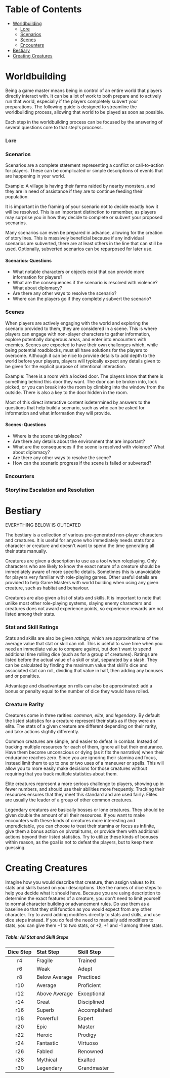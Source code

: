 # Table of Contents

* [Worldbuilding](#worldbuilding)
    * [Lore](#lore)
    * [Scenarios](#scenarios)
    * [Scenes](#scenes)
    * [Encounters](#encounters)
* [Bestiary](#bestiary)
* [Creating Creatures](#creating-creatures)

# Worldbuilding

Being a game master means being in control of an entire world that players directly interact with. It can be a lot of work to both prepare and to actively run that world, especially if the players completely subvert your preparations. The following guide is designed to streamline the worldbuilding process, allowing that world to be played as soon as possible.

Each step in the worldbuilding process can be focused by the answering of several questions core to that step's proccess.

### Lore

<!--LORE
BUILDING BLOCKS OF WORLD
INTUITIVE LORE DOESN'T NEED TO BE DEFINED
DON'T INFO-DUMP PLAYERS
PROVIDE LORE VIA CONTEXT CUES AND REQUEST BY PLAYERS
DON'T MAKE TOO MUCH LORE (YOU CAN GO FOREVER)
-->

### Scenarios

Scenarios are a complete statement representing a conflict or call-to-action for players. These can be complicated or simple descriptions of events that are happening in your world.

Example: A village is having their farms raided by nearby monsters, and they are in need of assistance if they are to continue feeding their population.

It is important in the framing of your scenario not to decide exactly how it will be resolved. This is an important distinction to remember, as players may surprise you in how they decide to complete or subvert your proposed scenarios.

Many scenarios can even be prepared in advance, allowing for the creation of storylines. This is massively beneficial because if any individual scenarios are subverted, there are at least others in the line that can still be used. Optionally, subverted scenarios can be repurposed for later use.

#### Scenarios: Questions

* What notable characters or objects exist that can provide more information for players?
* What are the consequences if the scenario is resolved with violence? What about diplomacy?
* Are there any other ways to resolve the scenario?
* Where can the players go if they completely subvert the scenario?

### Scenes

When players are actively engaging with the world and exploring the scenario provided to them, they are considered in a scene. This is where players can engage with non-player characters to gather information, explore potentially dangerous areas, and enter into encounters with enemies. Scenes are expected to have their own challenges which, while being potential roadblocks, must all have solutions for the players to overcome. Although it can be nice to provide details to add depth to the world before your players, players will typically expect any details given to be given for the explicit purpose of intentional interaction.

Example: There is a room with a locked door. The players know that there is something behind this door they want. The door can be broken into, lock picked, or you can break into the room by climbing into the window from the outside. There is also a key to the door hidden in the room.

Most of this direct interactive content isdetermined by answers to the questions that help build a scenario, such as who can be asked for information and what information they will provide.

#### Scenes: Questions

* Where is the scene taking place?
* Are there any details about the environment that are important?
* What are the consequences if the scene is resolved with violence? What about diplomacy?
* Are there any other ways to resolve the scene?
* How can the scenario progress if the scene is failed or subverted?

### Encounters

### Storyline Escalation and Resolution

# Bestiary

EVERYTHING BELOW IS OUTDATED

The bestiary is a collection of various pre-generated non-player characters and creatures. It is useful for anyone who immediately needs stats for a character or creature and doesn't want to spend the time generating all their stats manually.

Creatures are given a description to use as a tool when roleplaying. Only characters who are likely to know the exact nature of a creature should be immediately aware of more specific details. Sometimes this is unavoidable for players very familiar with role-playing games. Other useful details are provided to help Game Masters with world building when using any given creature, such as habitat and behaviour.

Creatures are also given a list of stats and skills. It is important to note that unlike most other role-playing systems, slaying enemy characters and creatures does not award experience points, so experience rewards are not listed among their stats.

### Stat and Skill Ratings

Stats and skills are also be given *ratings*, which are approximations of the average value that stat or skill can roll. This is useful to save time when you need an immediate value to compare against, but don't want to spend additional time rolling dice (such as for a group of creatures). Ratings are listed before the actual value of a skill or stat, separated by a slash. They can be calculated by finding the maximum value that skill's dice and associated stat can roll, dividing that value in half, then adding any bonuses and or penalties.

Advantage and disadvantage on rolls can also be approximated: add a bonus or penalty equal to the number of dice they would have rolled.

### Creature Rarity

Creatures come in three rarities: *common*, *elite*, and *legendary*. By default the listed statistics for a creature represent their stats as if they were an elite. The stats of a given creature are different depending on their rarity, and take actions slightly differently.

Common creatures are simple, and easier to defeat in combat. Instead of tracking multiple resources for each of them, ignore all but their endurance. Have them become unconscious or dying (as it fits the narrative) when their endurance reaches zero. Since you are ignoring their stamina and focus, instead limit them to up to one or two uses of a maneuver or spells. This will allow you to more easily make decisions for those creatures without requiring that you track multiple statistics about them.

Elite creatures represent a more serious challenge to players, showing up in fewer numbers, and should use their abilities more frequently. Tracking their resources ensures that they meet this standard and are used fairly. Elites are usually the leader of a group of other common creatures.

Legendary creatures are basically bosses or lone creatures. They should be given double the amount of all their resources. If you want to make encounters with these kinds of creatures more interesting and unpredictable, you can choose to treat their stamina or focus as infinite, give them a bonus action on pivotal turns, or provide them with additional actions beyond their listed statistics. Try to utilize these kinds of bonuses within reason, as the goal is not to defeat the players, but to keep them guessing.

# Creating Creatures

Imagine how you would describe that creature, then assign values to its stats and skills based on your descriptions. Use the names of dice steps to help you decide what it should have. Because you are using description to determine the exact features of a creature, you don't need to limit yourself to normal character building or advancement rules. Do use them as a baseline so that they still function as you would expect from any other character. Try to avoid adding modifers directly to stats and skills, and use dice steps instead. If you do feel the need to manually add modifiers to stats, you can give them +1 to two stats, or +2, +1 and -1 among three stats.

##### Table: All Stat and Skill Steps
| Dice Step | Stat Step | Skill Step |
|:-:|:-|:-|
| r4 | Fragile | Trained |
| r6 | Weak | Adept |
| r8 | Below Average | Practiced |
| r10 | Average | Proficient |
| r12 | Above Average | Exceptional |
| r14 | Great | Disciplined |
| r16 | Superb | Accomplished |
| r18 | Powerful | Expert |
| r20 | Epic | Master |
| r22 | Heroic | Prodigy |
| r24 | Fantastic | Virtuoso |
| r26 | Fabled | Renowned |
| r28 | Mythical | Exalted |
| r30 | Legendary | Grandmaster |
